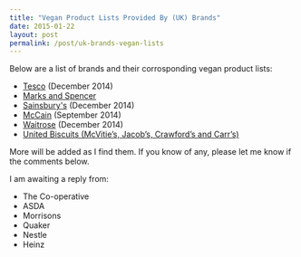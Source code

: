 ```yaml
---
title: "Vegan Product Lists Provided By (UK) Brands"
date: 2015-01-22
layout: post
permalink: /post/uk-brands-vegan-lists
---
```


Below are a list of brands and their corrosponding vegan product lists:

- [Tesco](https://upload.scottrobertson.me/SamuNuSIZ0GHl.pdf) (December 2014)
- [Marks and Spencer](http://health.marksandspencer.com/uploads/pdfs/Vegans.pdf)
- [Sainsbury's](https://upload.scottrobertson.me/x6s232y5pgQ56.pdf) (December 2014)
- [McCain](https://upload.scottrobertson.me/ng2Bx0M6t8zij.pdf) (September 2014)
- [Waitrose](https://upload.scottrobertson.me/UKoI3rbWOYd8N.pdf) (December 2014)
- [United Biscuits (McVitie’s, Jacob’s, Crawford’s and Carr’s)](http://www.unitedbiscuits.com/our-consumers/health-nutrition/special-diets/#tab-1413900132-2-73)

More will be added as I find them. If you know of any, please let me know if the comments below.

I am awaiting a reply from:

- The Co-operative
- ASDA
- Morrisons
- Quaker
- Nestle
- Heinz
